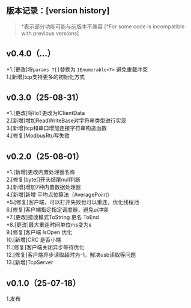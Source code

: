 ﻿
## 版本记录：[version history]   
> *表示部分功能可能与前版本不兼容 [*For some code is incompatible with previous versions]

## v0.4.0（...）
*1.[更改]将`params T[]`替换为 `IEnumerable<T>` 避免重载冲突   
1.[新增]tcp支持更多的初始化方式   
## v0.3.0（25-08-31）
*1.[更改]将IIoT更改为IClientData     
2.[新增]增加ReadWriteBase对字符串类型进行实现   
3.[新增]tcp和串口增加连接字符串构造函数   
4.[修复]ModbusRtu写失败   
## v0.2.0（25-08-01）
*1.[新增]更改内置处理器名称     
2.[修复]byte[]开头结尾null判断     
3.[新增]增加7种内置数据处理器   
4.[新增]新增 平均点位算法（AveragePoint）   
*5.[修复]客户端，可以打开失败也可以重连，优化线程池   
6.[修复]客户端指定指定调度器，避免ui冲突    
*7.[更改]接收模式ToString 更名 ToEnd   
*8.[更改]最大重连时间单位ms变为s    
9.[修复]客户端 IsOpen 优化   
10.[新增]CRC 是否小端    
11.[修复]客户端关闭异步等待优化    
12.[修复]客户端异步读取超时为-1，解决usb读取等问题    
13.[新增]TcpServer
## v0.1.0（25-07-18）
1.发布